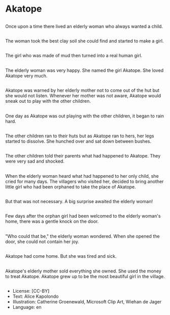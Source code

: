 # Akatope

##
Once upon a time there lived an
elderly woman who always
wanted a child.

##
The woman took the best clay soil she could find and
started to make a girl.

##
The girl who was made of mud
then turned into a real human
girl.

##
The elderly woman was very
happy.
She named the girl Akatope.
She loved Akatope very much.

##
Akatope was warned by her
elderly mother not to come out
of the hut but she would not
listen.
Whenever her mother was not
aware, Akatope would sneak
out to play with the other
children.

##
One day as Akatope was out
playing with the other children,
it began to rain hard.

##
The other children ran to their
huts but as Akatope ran to hers,
her legs started to dissolve.
She hunched over and sat down
between bushes.

##
The other children told their
parents what had happened to
Akatope.
They were very sad and
shocked.

##
When the elderly woman heard
what had happened to her only
child, she cried for many days.
The villagers who visited her,
decided to bring another little
girl who had been orphaned to
take the place of Akatope.

##
But that was not necessary.
A big surprise awaited the elderly woman!

##
Few days after the orphan girl
had been welcomed to the
elderly woman's home, there
was a gentle knock on the door.

##
"Who could that be," the elderly
woman wondered.
When she opened the door, she
could not contain her joy.

##
Akatope had come home.
But she was tired and sick.

##
Akatope's elderly mother sold
everything she owned.
She used the money to treat
Akatope.
Akatope grew up to be the most
beautiful girl in the village.

##
* License: [CC-BY]
* Text: Alice Kapolondo
* Illustration: Catherine Groenewald, Microsoft Clip Art, Wiehan de Jager
* Language: en
